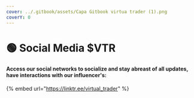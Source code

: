 ```yaml
---
cover: ../.gitbook/assets/Capa Gitbook virtua trader (1).png
coverY: 0
---
```


# 🟢 Social Media $VTR

#### Access our social networks to socialize and stay abreast of all updates, have interactions with our influencer's:

{% embed url="https://linktr.ee/virtual_trader" %}
